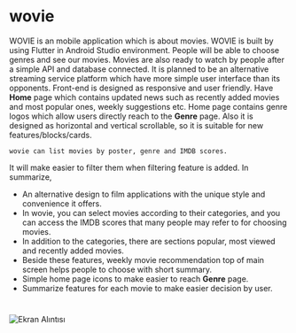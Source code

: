 # wovie

 WOVIE is an mobile application which is about movies. WOVIE is built by using
Flutter in Android Studio environment. People will be able to choose genres and see
our movies. Movies are also ready to watch by people after a simple API and
database connected. It is planned to be an alternative streaming service platform
which have more simple user interface than its opponents. Front-end is designed as
responsive and user friendly. Have **Home** page which contains updated news
such as recently added movies and most popular ones, weekly suggestions etc. Home
page contains genre logos which allow users directly reach to the **Genre** page. Also it is designed as horizontal and vertical scrollable, so it is suitable for new features/blocks/cards.

	wovie can list movies by poster, genre and IMDB scores.
It will make easier to filter them when filtering feature is added. In summarize,

- An alternative design to film applications with the unique style and
convenience it offers.
- In wovie, you can select movies according to their categories, and you can
access the IMDB scores that many people may refer to for choosing movies.
- In addition to the categories, there are sections popular, most viewed and
recently added movies.
- Beside these features, weekly movie recommendation top of main screen helps people to choose with short summary.
- Simple home page icons to make easier to reach **Genre** page.
- Summarize features for each movie to make easier decision by user.
#

![Ekran Alıntısı](https://user-images.githubusercontent.com/116381330/202251159-38b3d8db-5809-424c-bd0c-effa79d261d5.PNG)


